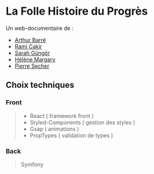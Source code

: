 # La Folle Histoire du Progrès

Un web-documentaire de : 

- [Arthur Barré](https://github.com/ArthurBarre)
- [Rami Cakir](https://github.com/Laroki)
- [Sarah Güngör](https://github.com/shatice)
- [Hélène Margary](https://github.com/hlnmargary)
- [Pierre Secher](https://github.com/InSecker)

## Choix techniques

### Front

> - React ( framework front )
> - Styled-Components ( gestion des styles )
> - Gsap ( animations )
> - PropTypes ( validation de types )

### Back

> Symfony
